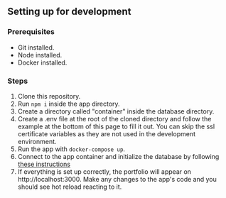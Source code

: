 ## Setting up for development

### Prerequisites

- Git installed.
- Node installed.
- Docker installed.

### Steps

1. Clone this repository.
2. Run `npm i` inside the app directory.
3. Create a directory called "container" inside the database directory.
4. Create a .env file at the root of the cloned directory and follow the example at the bottom of this page to fill it out. You can skip the ssl certificate variables as they are not used in the development environment.
5. Run the app with `docker-compose up`.
6. Connect to the app container and initialize the database by following [these instructions](./database-and-migrations#Initialization)
7. If everything is set up correctly, the portfolio will appear on http://localhost:3000. Make any changes to the app's code and you should see hot reload reacting to it.
